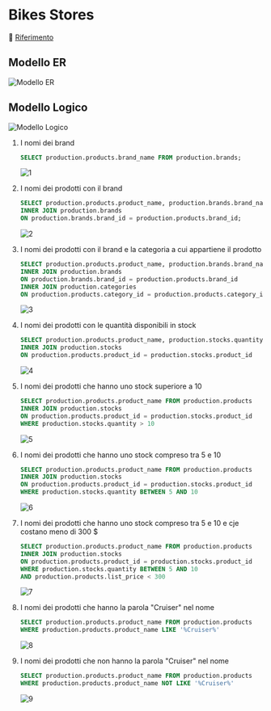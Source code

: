 # Bikes Stores
:link: [Riferimento](https://www.sqlservertutorial.net/sql-server-sample-database/)

## Modello ER
![Modello ER](./../data/images/Esercizio1/M_ER.png)

## Modello Logico
![Modello Logico](./../data/images/Esercizio1/M_Log.png)

1. I nomi dei brand
    ```sql
    SELECT production.products.brand_name FROM production.brands;
    ```
    ![1](./../data/images/Esercizio1/Es1-1.PNG)

2. I nomi dei prodotti con il brand
    ```sql
    SELECT production.products.product_name, production.brands.brand_name FROM production.products
    INNER JOIN production.brands
    ON production.brands.brand_id = production.products.brand_id;
    ```
    ![2](./../data/images/Esercizio1/Es1-2.PNG)

3. I nomi dei prodotti con il brand e la categoria a cui appartiene il prodotto
    ```sql
    SELECT production.products.product_name, production.brands.brand_name, production.categories.category_name FROM production.products
    INNER JOIN production.brands
    ON production.brands.brand_id = production.products.brand_id
    INNER JOIN production.categories
    ON production.products.category_id = production.products.category_id;
    ```
    ![3](./../data/images/Esercizio1/Es1-3.PNG)

4. I nomi dei prodotti con le quantità disponibili in stock
    ```sql
    SELECT production.products.product_name, production.stocks.quantity FROM production.products
    INNER JOIN production.stocks
    ON production.products.product_id = production.stocks.product_id
    ```
    ![4](./../data/images/Esercizio1/Es1-4.PNG)

5. I nomi dei prodotti che hanno uno stock superiore a 10
    ```sql
    SELECT production.products.product_name FROM production.products
    INNER JOIN production.stocks
    ON production.products.product_id = production.stocks.product_id
    WHERE production.stocks.quantity > 10
    ```
    ![5](./../data/images/Esercizio1/Es1-5.PNG)

6. I nomi dei prodotti che hanno uno stock compreso tra 5 e 10
    ```sql
    SELECT production.products.product_name FROM production.products
    INNER JOIN production.stocks
    ON production.products.product_id = production.stocks.product_id
    WHERE production.stocks.quantity BETWEEN 5 AND 10
    ```
    ![6](./../data/images/Esercizio1/Es1-6.PNG)

7. I nomi dei prodotti che hanno uno stock compreso tra 5 e 10 e cje costano meno di 300 $
    ```sql
    SELECT production.products.product_name FROM production.products
    INNER JOIN production.stocks
    ON production.products.product_id = production.stocks.product_id
    WHERE production.stocks.quantity BETWEEN 5 AND 10
    AND production.products.list_price < 300
    ```
    ![7](./../data/images/Esercizio1/Es1-7.PNG)

8. I nomi dei prodotti che hanno la parola "Cruiser" nel nome
    ```sql
    SELECT production.products.product_name FROM production.products
    WHERE production.products.product_name LIKE '%Cruiser%'
    ```
    ![8](./../data/images/Esercizio1/Es1-8.PNG)

9. I nomi dei prodotti che non hanno la parola "Cruiser" nel nome
    ```sql
    SELECT production.products.product_name FROM production.products
    WHERE production.products.product_name NOT LIKE '%Cruiser%'
    ```
    ![9](./../data/images/Esercizio1/Es1-9.PNG)